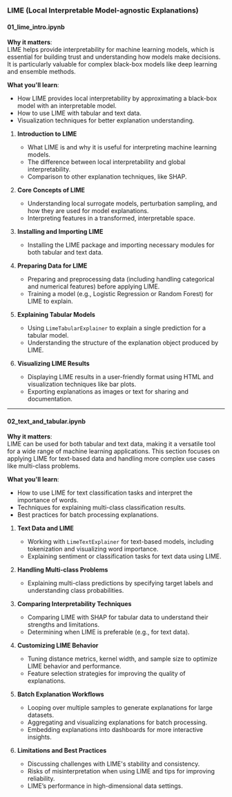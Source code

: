 ### **LIME (Local Interpretable Model-agnostic Explanations)**

#### **01_lime_intro.ipynb**

**Why it matters**:  
LIME helps provide interpretability for machine learning models, which is essential for building trust and understanding how models make decisions. It is particularly valuable for complex black-box models like deep learning and ensemble methods.

**What you'll learn**:  
- How LIME provides local interpretability by approximating a black-box model with an interpretable model.
- How to use LIME with tabular and text data.
- Visualization techniques for better explanation understanding.

1. **Introduction to LIME**  
   - What LIME is and why it is useful for interpreting machine learning models.
   - The difference between local interpretability and global interpretability.
   - Comparison to other explanation techniques, like SHAP.

2. **Core Concepts of LIME**  
   - Understanding local surrogate models, perturbation sampling, and how they are used for model explanations.
   - Interpreting features in a transformed, interpretable space.

3. **Installing and Importing LIME**  
   - Installing the LIME package and importing necessary modules for both tabular and text data.

4. **Preparing Data for LIME**  
   - Preparing and preprocessing data (including handling categorical and numerical features) before applying LIME.
   - Training a model (e.g., Logistic Regression or Random Forest) for LIME to explain.

5. **Explaining Tabular Models**  
   - Using `LimeTabularExplainer` to explain a single prediction for a tabular model.
   - Understanding the structure of the explanation object produced by LIME.

6. **Visualizing LIME Results**  
   - Displaying LIME results in a user-friendly format using HTML and visualization techniques like bar plots.
   - Exporting explanations as images or text for sharing and documentation.

---

#### **02_text_and_tabular.ipynb**

**Why it matters**:  
LIME can be used for both tabular and text data, making it a versatile tool for a wide range of machine learning applications. This section focuses on applying LIME for text-based data and handling more complex use cases like multi-class problems.

**What you'll learn**:  
- How to use LIME for text classification tasks and interpret the importance of words.
- Techniques for explaining multi-class classification results.
- Best practices for batch processing explanations.

1. **Text Data and LIME**  
   - Working with `LimeTextExplainer` for text-based models, including tokenization and visualizing word importance.
   - Explaining sentiment or classification tasks for text data using LIME.

2. **Handling Multi-class Problems**  
   - Explaining multi-class predictions by specifying target labels and understanding class probabilities.

3. **Comparing Interpretability Techniques**  
   - Comparing LIME with SHAP for tabular data to understand their strengths and limitations.
   - Determining when LIME is preferable (e.g., for text data).

4. **Customizing LIME Behavior**  
   - Tuning distance metrics, kernel width, and sample size to optimize LIME behavior and performance.
   - Feature selection strategies for improving the quality of explanations.

5. **Batch Explanation Workflows**  
   - Looping over multiple samples to generate explanations for large datasets.
   - Aggregating and visualizing explanations for batch processing.
   - Embedding explanations into dashboards for more interactive insights.

6. **Limitations and Best Practices**  
   - Discussing challenges with LIME's stability and consistency.
   - Risks of misinterpretation when using LIME and tips for improving reliability.
   - LIME’s performance in high-dimensional data settings.
